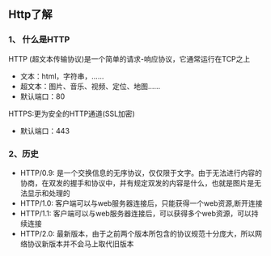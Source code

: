 ## Http了解

### 1、 什么是HTTP

HTTP (超文本传输协议)是一个简单的请求-响应协议，它通常运行在TCP之上

- 文本：html，字符串，……
- 超文本：图片、音乐、视频、定位、地图……
- 默认端口：80

HTTPS:更为安全的HTTP通道(SSL加密)

- 默认端口：443



### 2、历史

- HTTP/0.9: 是一个交换信息的无序协议，仅仅限于文字。由于无法进行内容的协商，在双发的握手和协议中，并有规定双发的内容是什么，也就是图片是无法显示和处理的
- HTTP/1.0: 客户端可以与web服务器连接后，只能获得一个web资源,断开连接
- HTTP/1.1: 客户端可以与web服务器连接后，可以获得多个web资源，可以持续连接
- HTTP/2.0: 最新版本，由于之前两个版本所包含的协议规范十分庞大，所以网络协议新版本并不会马上取代旧版本



